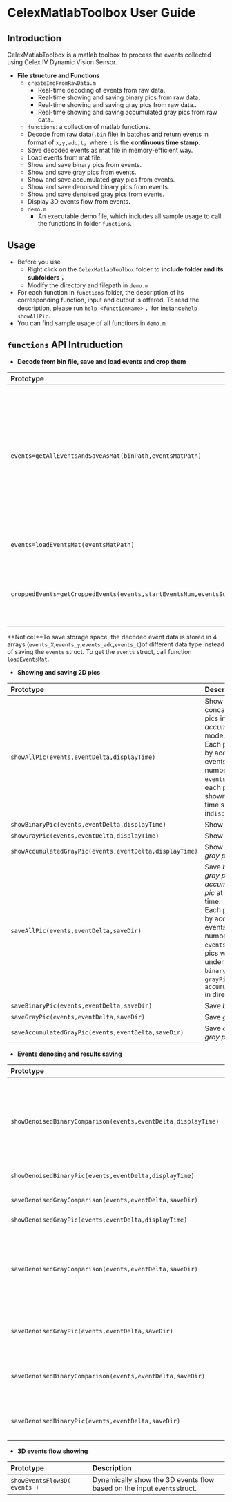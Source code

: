 # CelexMatlabToolbox User Guide

## Introduction

CelexMatlabToolbox is a matlab toolbox to process the events collected using Celex IV Dynamic Vision Sensor.

- **File structure and Functions**
  - `createImgFromRawData.m`
    - Real-time decoding of events from raw data.
    - Real-time showing and saving binary pics from raw data.
    - Real-time showing and saving gray pics from raw data..
    - Real-time showing and saving accumulated gray pics from raw data..
  -  `functions`: a collection of matlab functions.
    - Decode from raw data(`.bin` file) in batches and return events in format of `x,y,adc,t`，where `t`  is the **continuous time stamp**.
    - Save decoded events as mat file in memory-efficient way.
    - Load events from mat file.
    - Show and save binary pics from events.
    - Show and save gray pics from events.
    - Show and save accumulated gray pics from events.
    - Show and save denoised binary pics from events.
    - Show and save denoised gray pics from events.
    - Display 3D events flow from events.
  - `demo.m`
    - An executable demo file, which includes all sample usage to call the functions in folder `functions`.

## Usage

- Before you use
  - Right click on the `CelexMatlabToolbox` folder to **include folder and its subfolders**；
  - Modify the directory and filepath in `demo.m` .
- For each function in `functions` folder,  the description of its corresponding function, input and output is offered. To read the description, please run `help <functionName>` ，for instance`help showAllPic`.
- You can find sample usage of all functions in `demo.m`.



## `functions` API Intruduction

- **Decode from bin file, save and load events and crop them**

| Prototype                                                    | Description                                                  |
| :----------------------------------------------------------- | :----------------------------------------------------------- |
| `events=getAllEventsAndSaveAsMat(binPath,eventsMatPath)`     | Read bin file  from `binPath`，decode raw data into `events` struct of format [x,y,a,t] and return the struct, meanwhile save the events as mat file specified by `eventsMatPath`. |
| `events=loadEventsMat(eventsMatPath)`                        | Read `events` struct from `eventsMatPath` and return it.     |
| `croppedEvents=getCroppedEvents(events,startEventsNum,eventsSum)` | Crop a length of `eventSum` events from `events ` struct starting from index `startEventNum`. |

**Notice:**To save storage space, the decoded event  data is stored in 4 arrays (`events_X`,`events_y`,`events_adc`,`events_t`)of different data type instead of saving the `events` struct. To get the `events` struct, call function `loadEventsMat`.



- **Showing and saving 2D pics**

| Prototype                                               | Description                                                  |
| :------------------------------------------------------ | :----------------------------------------------------------- |
| `showAllPic(events,eventDelta,displayTime)`             | Show the concatenated pic of  pics in *binary*, *gray*, *accumulatedGray*  mode.<br>Each pic is formed by accumulating events of the number of `eventsDelta`, and each pic will be shown for some time specified in`displayTime`. |
| `showBinaryPic(events,eventDelta,displayTime)`          | Show *binary pic*.                                           |
| `showGrayPic(events,eventDelta,displayTime)`            | Show *gray pic*.                                             |
| `showAccumulatedGrayPic(events,eventDelta,displayTime)` | Show *accumulated gray pic*                                  |
| `saveAllPic(events,eventDelta,saveDir)`                 | Save *binary pic, gray pic, accumulated gray pic* at the same time.<br>Each pic is formed by accumulating events of the number of `eventsDelta`. Above pics will be saved under folders `binaryPics`, `grayPics` and `accumulatedGrayPics` in directory `saveDir`. |
| `saveBinaryPic(events,eventDelta,saveDir)`              | Save *binary pic*.                                           |
| `saveGrayPic(events,eventDelta,saveDir)`                | Save *gray pic*.                                             |
| `saveAccumulatedGrayPic(events,eventDelta,saveDir)`     | Save *accumulated gray pic*.                                 |



- **Events denosing and results saving**

| Prototype                                                    | Description                                                  |
| :----------------------------------------------------------- | :----------------------------------------------------------- |
| `showDenoisedBinaryComparison(events,eventDelta,displayTime)` | Show the concatenated pic of  *binary pic and denoised binary pic* .<br>Each pic is formed by accumulating events of the number of `eventsDelta`, and each pic will be shown for some time specified in`displayTime`. |
| `showDenoisedBinaryPic(events,eventDelta,displayTime)`       | Show *denoised binary pic*.                                  |
| `saveDenoisedGrayComparison(events,eventDelta,saveDir)`      | Show the concatenated pic of  *gray pic and denoised gray pic* . |
| `showDenoisedGrayPic(events,eventDelta,displayTime)`         | Show *denoised gray pic*.                                    |
| `saveDenoisedGrayComparison(events,eventDelta,saveDir)`      | Save the concatenated pics of  *binary pic and denoised binary pic* .<br>Each pic is formed by accumulating events of the number of `eventsDelta`. Pics are saved under folder `denoisedGrayComparison` in directory `saveDir`. |
| `saveDenoisedGrayPic(events,eventDelta,saveDir)`             | Save *denoised gray pics* under folder `denoisedGrayPics` in directory `saveDir`. |
| `saveDenoisedBinaryComparison(events,eventDelta,saveDir)`    | Save the concatenated pics of  *binary pic and denoised binary pic* under folder `denoisedBinaryComparison` in directory `saveDir`. |
| `saveDenoisedBinaryPic(events,eventDelta,saveDir)`           | Save *denoised binary pics* under folder `denoisedBinaryPics` in directory `saveDir`. |



- **3D events flow showing**

| Prototype                    | Description                                                  |
| :--------------------------- | :----------------------------------------------------------- |
| `showEventsFlow3D( events )` | Dynamically show the 3D events flow based on the input `events`struct. |